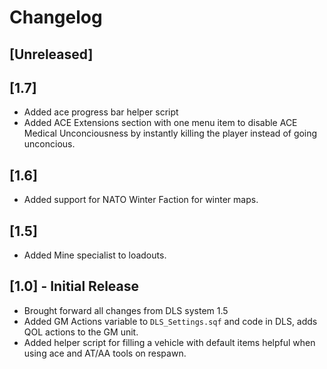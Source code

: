# Changelog

## [Unreleased]

## [1.7]
- Added ace progress bar helper script
- Added ACE Extensions section with one menu item to disable ACE Medical Unconciousness by instantly killing the player instead of going unconcious.

## [1.6]
- Added support for NATO Winter Faction for winter maps.

## [1.5]
- Added Mine specialist to loadouts.

## [1.0] - Initial Release
- Brought forward all changes from DLS system 1.5
- Added GM Actions variable to `DLS_Settings.sqf` and code in DLS, adds QOL actions to the GM unit.
- Added helper script for filling a vehicle with default items helpful when using ace and AT/AA tools on respawn.